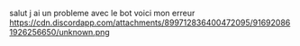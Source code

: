 salut j ai un probleme avec le bot 
voici mon erreur https://cdn.discordapp.com/attachments/899712836400472095/916920861926256650/unknown.png
